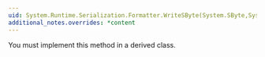 ```yaml
---
uid: System.Runtime.Serialization.Formatter.WriteSByte(System.SByte,System.String)
additional_notes.overrides: *content
---
```


<p>You must implement this method in a derived class.</p>


